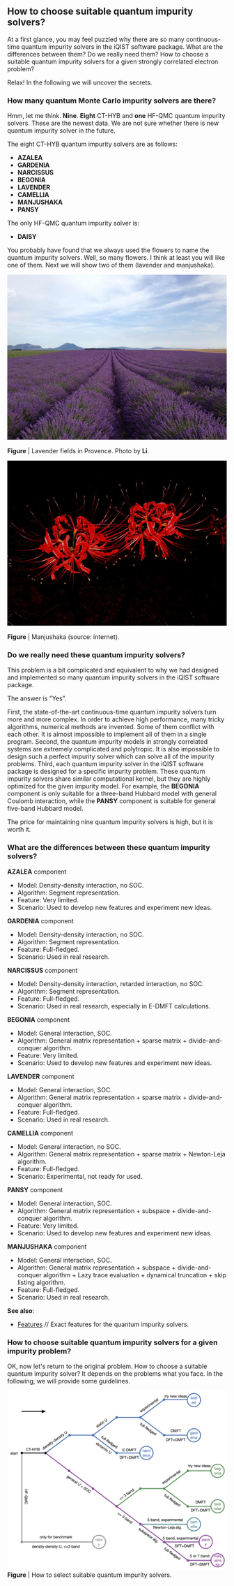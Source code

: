 ## How to choose suitable quantum impurity solvers?

At a first glance, you may feel puzzled why there are so many continuous-time quantum impurity solvers in the iQIST software package. What are the differences between them? Do we really need them? How to choose a suitable quantum impurity solvers for a given strongly correlated electron problem?

Relax! In the following we will uncover the secrets.

### How many quantum Monte Carlo impurity solvers are there?

Hmm, let me think. **Nine**. **Eight** CT-HYB and **one** HF-QMC quantum impurity solvers. These are the newest data. We are not sure whether there is new quantum impurity solver in the future.

The eight CT-HYB quantum impurity solvers are as follows:

* **AZALEA**
* **GARDENIA**
* **NARCISSUS**
* **BEGONIA**
* **LAVENDER**
* **CAMELLIA**
* **MANJUSHAKA**
* **PANSY**

The only HF-QMC quantum impurity solver is:

* **DAISY**

You probably have found that we always used the flowers to name the quantum impurity solvers. Well, so many flowers. I think at least you will like one of them. Next we will show two of them (lavender and manjushaka).

![lavender image](../figure/lavender.png)

**Figure** | Lavender fields in Provence. Photo by **Li**.

![manjushaka image](../figure/manjushaka.jpg)

**Figure** | Manjushaka (source: internet).

### Do we really need these quantum impurity solvers?

This problem is a bit complicated and equivalent to why we had designed and implemented so many quantum impurity solvers in the iQIST software package.

The answer is "Yes".

First, the state-of-the-art continuous-time quantum impurity solvers turn more and more complex. In order to achieve high performance, many tricky algorithms, numerical methods are invented. Some of them conflict with each other. It is almost impossible to implement all of them in a single program. Second, the quantum impurity models in strongly correlated systems are extremely complicated and polytropic. It is also impossible to design such a perfect impurity solver which can solve all of the impurity problems. Third, each quantum impurity solver in the iQIST software package is designed for a specific impurity problem. These quantum impurity solvers share similar computational kernel, but they are highly optimized for the given impurity model. For example, the **BEGONIA** component is only suitable for a three-band Hubbard model with general Coulomb interaction, while the **PANSY** component is suitable for general five-band Hubbard model.

The price for maintaining nine quantum impurity solvers is high, but it is worth it.

### What are the differences between these quantum impurity solvers?

**AZALEA** component

* Model: Density-density interaction, no SOC.
* Algorithm: Segment representation.
* Feature: Very limited.
* Scenario: Used to develop new features and experiment new ideas.

**GARDENIA** component

* Model: Density-density interaction, no SOC.
* Algorithm: Segment representation.
* Feature: Full-fledged.
* Scenario: Used in real research.

**NARCISSUS** component

* Model: Density-density interaction, retarded interaction, no SOC.
* Algorithm: Segment representation.
* Feature: Full-fledged.
* Scenario: Used in real research, especially in E-DMFT calculations.

**BEGONIA** component

* Model: General interaction, SOC.
* Algorithm: General matrix representation + sparse matrix + divide-and-conquer algorithm.
* Feature: Very limited.
* Scenario: Used to develop new features and experiment new ideas.

**LAVENDER** component

* Model: General interaction, SOC.
* Algorithm: General matrix representation + sparse matrix + divide-and-conquer algorithm.
* Feature: Full-fledged.
* Scenario: Used in real research.

**CAMELLIA** component

* Model: General interaction, no SOC.
* Algorithm: General matrix representation + sparse matrix + Newton-Leja algorithm.
* Feature: Full-fledged.
* Scenario: Experimental, not ready for used.

**PANSY** component

* Model: General interaction, SOC.
* Algorithm: General matrix representation + subspace + divide-and-conquer algorithm.
* Feature: Very limited.
* Scenario: Used to develop new features and experiment new ideas.

**MANJUSHAKA** component

* Model: General interaction, SOC.
* Algorithm: General matrix representation + subspace + divide-and-conquer algorithm + Lazy trace evaluation + dynamical truncation + skip listing algorithm.
* Feature: Full-fledged.
* Scenario: Used in real research.

**See also**:

* [Features](../ch01/feature.md) // Exact features for the quantum impurity solvers. 

### How to choose suitable quantum impurity solvers for a given impurity problem?

OK, now let's return to the original problem. How to choose a suitable quantum impurity solver? It depends on the problems what you face. In the following, we will provide some guidelines.

![select image](../figure/select.png)
**Figure** | How to select suitable quantum impurity solvers.